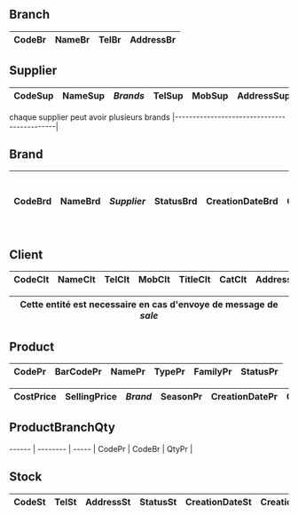 ## Branch
CodeBr | NameBr	| TelBr	| AddressBr |
-------|------- |-------|-----------|

## Supplier
CodeSup | NameSup | ***Brands*** | TelSup | MobSup     | AddressSup | EmailSup | StatusSup | CreationDateSup | CreationUserSup |
--------| --------| -------------| -------| ---------- | ---------- | -------- | --------- | --------------- | --------------  |

 chaque supplier peut avoir plusieurs brands 
|--------------------------------------------|

## Brand
CodeBrd | NameBrd | ***Supplier*** | StatusBrd | CreationDateBrd | CreationUserBrd |chaque Brand concerne un seul supplier  |
--------|---------|----------------|---------  | --------------- | --------------  |----------------------------------------|

## Client
CodeClt | NameClt | TelClt | MobClt   |TitleClt | CatClt     | AddressClt | EmailClt | StatusClt | CreationDateClt | CreationUserClt | 
--------|---------|--------| -------- | ------  | ---------- | ---------- | -------- | --------- | --------------- | --------------- |

| Cette entité est necessaire en cas d'envoye de message de ***sale*** |
| -------------------------------------------------------------------  |



## Product
CodePr | BarCodePr | NamePr | TypePr | FamilyPr |  StatusPr  | 
-------|-----------|--------|--------|----------|---------   | 

CostPrice     | SellingPrice | ***Brand*** | SeasonPr  | CreationDatePr  | CreationUserPr  | 
--------------|--------------|-------------|--------   | --------------- | --------------- |

## ProductBranchQty
------ | -------- | ----- |
CodePr | CodeBr   | QtyPr |


## Stock
CodeSt | TelSt | AddressSt | StatusSt  | CreationDateSt  | CreationUserSt|
-------|-------|-----------|  -------- | --------------- | --------------|
